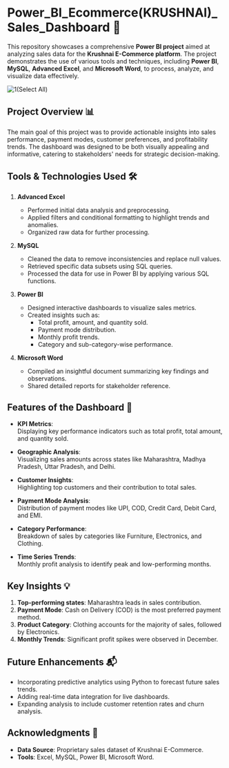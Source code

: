 # Power_BI_Ecommerce(KRUSHNAI)_Sales_Dashboard 🎯

This repository showcases a comprehensive **Power BI project** aimed at analyzing sales data for the **Krushnai E-Commerce platform**. The project demonstrates the use of various tools and techniques, including **Power BI**, **MySQL**, **Advanced Excel**, and **Microsoft Word**, to process, analyze, and visualize data effectively.

![1(Select All)](https://github.com/user-attachments/assets/2a85c345-6557-4dfa-9f7a-1e6c97a017fe)

## Project Overview 📊

The main goal of this project was to provide actionable insights into sales performance, payment modes, customer preferences, and profitability trends. The dashboard was designed to be both visually appealing and informative, catering to stakeholders' needs for strategic decision-making.

## Tools & Technologies Used 🛠

1. **Advanced Excel**  
   - Performed initial data analysis and preprocessing.
   - Applied filters and conditional formatting to highlight trends and anomalies.
   - Organized raw data for further processing.

2. **MySQL**  
   - Cleaned the data to remove inconsistencies and replace null values.
   - Retrieved specific data subsets using SQL queries.
   - Processed the data for use in Power BI by applying various SQL functions.

3. **Power BI**  
   - Designed interactive dashboards to visualize sales metrics.
   - Created insights such as:
     - Total profit, amount, and quantity sold.
     - Payment mode distribution.
     - Monthly profit trends.
     - Category and sub-category-wise performance.

4. **Microsoft Word**  
   - Compiled an insightful document summarizing key findings and observations.
   - Shared detailed reports for stakeholder reference.

## Features of the Dashboard 🚀

- **KPI Metrics**:  
  Displaying key performance indicators such as total profit, total amount, and quantity sold.

- **Geographic Analysis**:  
  Visualizing sales amounts across states like Maharashtra, Madhya Pradesh, Uttar Pradesh, and Delhi.

- **Customer Insights**:  
  Highlighting top customers and their contribution to total sales.

- **Payment Mode Analysis**:  
  Distribution of payment modes like UPI, COD, Credit Card, Debit Card, and EMI.

- **Category Performance**:  
  Breakdown of sales by categories like Furniture, Electronics, and Clothing.

- **Time Series Trends**:  
  Monthly profit analysis to identify peak and low-performing months.

## Key Insights 💡

1. **Top-performing states**: Maharashtra leads in sales contribution.
2. **Payment Mode**: Cash on Delivery (COD) is the most preferred payment method.
3. **Product Category**: Clothing accounts for the majority of sales, followed by Electronics.
4. **Monthly Trends**: Significant profit spikes were observed in December.

## Future Enhancements 📬

- Incorporating predictive analytics using Python to forecast future sales trends.
- Adding real-time data integration for live dashboards.
- Expanding analysis to include customer retention rates and churn analysis.

## Acknowledgments 🔗

- **Data Source**: Proprietary sales dataset of Krushnai E-Commerce.
- **Tools**: Excel, MySQL, Power BI, Microsoft Word.


